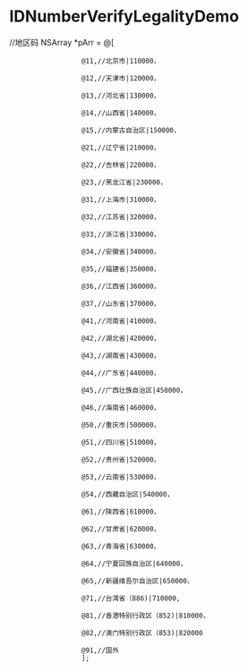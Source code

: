 # IDNumberVerifyLegalityDemo

//地区码
 NSArray *pArr = @[
                      
                      @11,//北京市|110000，
                      
                      @12,//天津市|120000，
                      
                      @13,//河北省|130000，
                      
                      @14,//山西省|140000，
                      
                      @15,//内蒙古自治区|150000，
                      
                      @21,//辽宁省|210000，
                      
                      @22,//吉林省|220000，
                      
                      @23,//黑龙江省|230000，
                      
                      @31,//上海市|310000，
                      
                      @32,//江苏省|320000，
                      
                      @33,//浙江省|330000，
                      
                      @34,//安徽省|340000，
                      
                      @35,//福建省|350000，
                      
                      @36,//江西省|360000，
                      
                      @37,//山东省|370000，
                      
                      @41,//河南省|410000，
                      
                      @42,//湖北省|420000，
                      
                      @43,//湖南省|430000，
                      
                      @44,//广东省|440000，
                      
                      @45,//广西壮族自治区|450000，
                      
                      @46,//海南省|460000，
                      
                      @50,//重庆市|500000，
                      
                      @51,//四川省|510000，
                      
                      @52,//贵州省|520000，
                      
                      @53,//云南省|530000，
                      
                      @54,//西藏自治区|540000，
                      
                      @61,//陕西省|610000，
                      
                      @62,//甘肃省|620000，
                      
                      @63,//青海省|630000，
                      
                      @64,//宁夏回族自治区|640000，
                      
                      @65,//新疆维吾尔自治区|650000，
                      
                      @71,//台湾省（886)|710000,
                      
                      @81,//香港特别行政区（852)|810000，
                      
                      @82,//澳门特别行政区（853)|820000
                      
                      @91,//国外
                      ];
